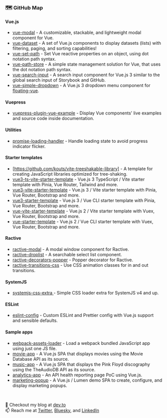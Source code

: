### 🗺️ GitHub Map

#### Vue.js
- [vue-modal](https://github.com/kouts/vue-modal) - A customizable, stackable, and lightweight modal component for Vue.
- [vue-dataset](https://github.com/kouts/vue-dataset) - A set of Vue.js components to display datasets (lists) with filtering, paging, and sorting capabilities! 
- [vue-set-path](https://github.com/kouts/vue-set-path) - Set Vue reactive properties on an object, using dot notation path syntax.
- [vue-path-store](https://github.com/kouts/vue-path-store) - A simple state management solution for Vue, that uses the dot notation path syntax.
- [vue-search-input](https://github.com/kouts/vue-search-input) - A search input component for Vue.js 3 similar to the global search input of Storybook and GitHub.
- [vue-simple-dropdown](https://github.com/kouts/vue-simple-dropdown) - A Vue.js 3 dropdown menu component for [floating-vue](https://floating-vue.starpad.dev/).

#### Vuepress
- [vuepress-plugin-vue-example](https://github.com/kouts/vuepress-plugin-vue-example) - Display Vue components' live examples and source code inside documentation. 

#### Utilities
- [promise-loading-handler](https://github.com/kouts/promise-loading-handler) - Handle loading state to avoid progress indicator flicker. 

#### Starter templates
- [https://github.com/kouts/vite-treeshakable-library] - A template for creating JavaScript libraries optimized for tree-shaking.
- [vue3-ts-vite-starter-template](https://github.com/kouts/vue3-ts-vite-starter-template) - Vue.js 3 TypeScript / Vite starter template with Pinia, Vue Router, Tailwind and more.
- [vue3-vite-starter-template](https://github.com/kouts/vue3-vite-starter-template) - Vue.js 3 / Vite starter template with Pinia, Vue Router, Bootstrap and more.
- [vue3-starter-template](https://github.com/kouts/vue3-starter-template) - Vue.js 3 / Vue CLI starter template with Pinia, Vue Router, Bootstrap and more.
- [vue-vite-starter-template](https://github.com/kouts/vue-vite-starter-template) - Vue.js 2 / Vite starter template with Vuex, Vue Router, Bootstrap and more.
- [vue-starter-template](https://github.com/kouts/vue-starter-template) - Vue.js 2 / Vue CLI starter template with Vuex, Vue Router, Bootstrap and more.

#### Ractive
- [ractive-modal](https://github.com/kouts/ractive-modal) - A modal window component for Ractive.
- [ractive-droplist](https://github.com/kouts/ractive-droplist) - A searchable select list component.
- [ractive-decorators-popper](https://github.com/kouts/ractive-decorators-popper) - Popper decorator for Ractive.
- [ractive-transitions-css](https://github.com/kouts/ractive-transitions-css) - Use CSS animation classes for in and out transitions.

#### SystemJS
- [systemjs-css-extra ](https://github.com/systemjs/systemjs-css-extra) - Simple CSS loader extra for SystemJS v4 and up.

#### ESLint
- [eslint-config](https://github.com/kouts/eslint-config) - Custom ESLint and Prettier config with Vue.js support and sensible defaults.

#### Sample apps
- [webpack-assets-loader](https://github.com/kouts/webpack-assets-loader) - Load a webpack bundled JavaScript app using just one JS file.
- [movie-app](https://github.com/kouts/movie-app) - A Vue.js SPA that displays movies using the Movie Database API as its source.
- [music-app](https://github.com/kouts/music-app) - A Vue.js SPA that displays the Pink Floyd discography using the TheAudioDB API as its source.
- [analytics-app](https://github.com/kouts/analytics-app) - An API health reporting page PoC using Vue.js.
- [marketing-popup](https://github.com/kouts/marketing-popup) - A Vue.js / Lumen demo SPA to create, configure, and display marketing popups.

<br />

💬 Checkout my blog at [dev.to](https://dev.to/kouts)  
📫 Reach me at [Twitter](https://twitter.com/kouts_tweet), [Bluesky](https://bsky.app/profile/kouts-bsky.bsky.social), and [LinkedIn](https://www.linkedin.com/in/koutsaftakis/)

<!--
**kouts/kouts** is a ✨ _special_ ✨ repository because its `README.md` (this file) appears on your GitHub profile.

Here are some ideas to get you started:

- 🔭 I’m currently working on ...
- 🌱 I’m currently learning ...
- 👯 I’m looking to collaborate on ...
- 🤔 I’m looking for help with ...
- 💬 Ask me about ...
- 📫 How to reach me: ...
- 😄 Pronouns: ...
- ⚡ Fun fact: ...
-->
